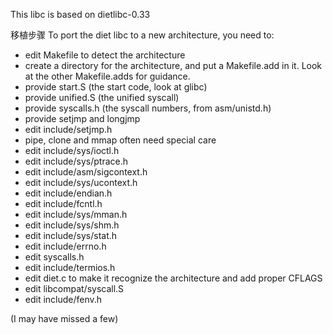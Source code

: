This libc is based on dietlibc-0.33

移植步骤
To port the diet libc to a new architecture, you need to:

  - edit Makefile to detect the architecture
  - create a directory for the architecture, and put a Makefile.add in
    it.  Look at the other Makefile.adds for guidance.
  - provide start.S (the start code, look at glibc)
  - provide unified.S (the unified syscall)
  - provide syscalls.h (the syscall numbers, from asm/unistd.h)
  - provide setjmp and longjmp
  - edit include/setjmp.h
  - pipe, clone and mmap often need special care
  - edit include/sys/ioctl.h
  - edit include/sys/ptrace.h
  - edit include/asm/sigcontext.h
  - edit include/sys/ucontext.h
  - edit include/endian.h
  - edit include/fcntl.h
  - edit include/sys/mman.h
  - edit include/sys/shm.h
  - edit include/sys/stat.h
  - edit include/errno.h
  - edit syscalls.h
  - edit include/termios.h
  - edit diet.c to make it recognize the architecture and add proper
    CFLAGS
  - edit libcompat/syscall.S
  - edit include/fenv.h

(I may have missed a few)
